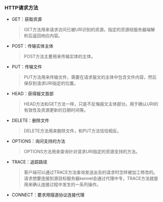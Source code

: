 ### HTTP请求方法

+ GET：获取资源

  > GET方法用来请求访问已被URI识别的资源。指定的资源经服务器端解析后返回响应内容。

+ POST：传输实体主体

  > POST方法主要用来传输实体的主体。

+ PUT：传输文件

  > PUT方法用来传输文件，需要在请求报文的主体中包含文件内容，然后保存到请求URI指定的位置。

+ HEAD：获得报文首部

  > HEAD方法和GET方法一样，只是不反悔报文主体部分。用于确认URI的有效性及资源更新的日期时间等。

+ DELETE：删除文件

  > DELETE方法用来删除文件，和PUT方法恰恰相反。

+ OPTIONS：询问支持的方法

  > OPTIONS方法用来查询针对请求URI指定的资源支持的方法。

+ TRACE：追踪路径

  > 客户端可以通过TRACE方法查询发送出去的请求时怎样被加工修改的。请求想要连接到源目标服务器kennel会通过代理中专，TRACE方法就是用来确认连接过程中发生的一系列操作。

+ CONNECT：要求用隧道协议连接代理

